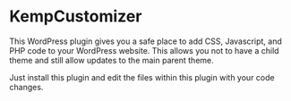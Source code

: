 # KempCustomizer
This WordPress plugin gives you a safe place to add CSS, Javascript, and PHP code to your WordPress website. This allows you not to have a child theme and still allow updates to the main parent theme. 


Just install this plugin and edit the files within this plugin with your code changes.
